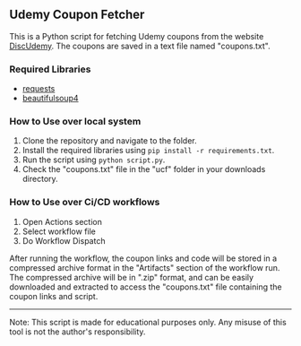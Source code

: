 ## Udemy Coupon Fetcher

This is a Python script for fetching Udemy coupons from the website [DiscUdemy](https://www.discudemy.com/). The coupons are saved in a text file named "coupons.txt".

### Required Libraries

- [requests](https://pypi.org/project/requests/)
- [beautifulsoup4](https://pypi.org/project/beautifulsoup4/)

### How to Use over local system

1. Clone the repository and navigate to the folder.
2. Install the required libraries using `pip install -r requirements.txt`.
3. Run the script using `python script.py`.
4. Check the "coupons.txt" file in the "ucf" folder in your downloads directory.

### How to Use over Ci/CD workflows

1. Open Actions section
2. Select workflow file
3. Do Workflow Dispatch

After running the workflow, the coupon links and code will be stored in a compressed archive format in the "Artifacts" section of the workflow run. The compressed archive will be in ".zip" format, and can be easily downloaded and extracted to access the "coupons.txt" file containing the coupon links and script.

------
Note: This script is made for educational purposes only. Any misuse of this tool is not the author's responsibility.
